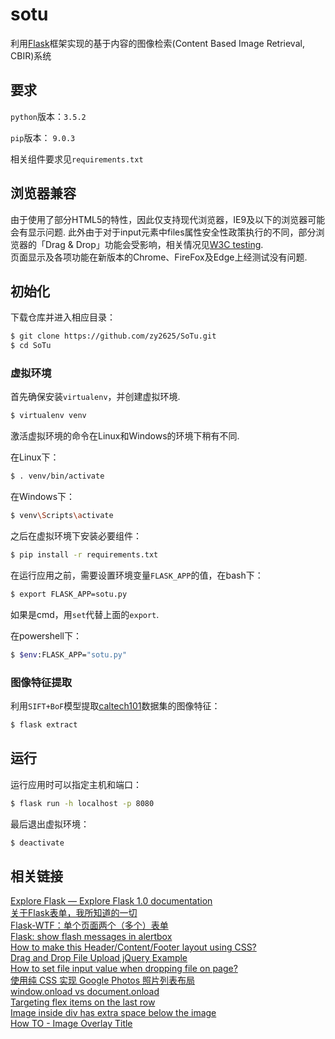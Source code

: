 # sotu

利用[Flask](http://flask.pocoo.org/docs/0.12/)框架实现的基于内容的图像检索(Content Based Image Retrieval, CBIR)系统

## 要求

`python`版本：`3.5.2`

`pip`版本： `9.0.3`

相关组件要求见`requirements.txt`

## 浏览器兼容

由于使用了部分HTML5的特性，因此仅支持现代浏览器，IE9及以下的浏览器可能会有显示问题. 此外由于对于input元素中files属性安全性政策执行的不同，部分浏览器的「Drag & Drop」功能会受影响，相关情况见[W3C testing](https://github.com/w3c/web-platform-tests/pull/6617).  
页面显示及各项功能在新版本的Chrome、FireFox及Edge上经测试没有问题.

## 初始化

下载仓库并进入相应目录：

```sh
$ git clone https://github.com/zy2625/SoTu.git
$ cd SoTu
```

### 虚拟环境

首先确保安装`virtualenv`，并创建虚拟环境. 

```sh
$ virtualenv venv
```

激活虚拟环境的命令在Linux和Windows的环境下稍有不同.

在Linux下：

```sh
$ . venv/bin/activate
```

在Windows下：

```sh
$ venv\Scripts\activate
```

之后在虚拟环境下安装必要组件：

```sh
$ pip install -r requirements.txt
```

在运行应用之前，需要设置环境变量`FLASK_APP`的值，在bash下：

```sh
$ export FLASK_APP=sotu.py
```

如果是cmd，用`set`代替上面的`export`. 

在powershell下：

```sh
$ $env:FLASK_APP="sotu.py"
```

### 图像特征提取

利用`SIFT+BoF`模型提取[caltech101](http://www.vision.caltech.edu/Image_Datasets/Caltech101)数据集的图像特征：

```sh
$ flask extract
```

## 运行

运行应用时可以指定主机和端口：

```sh
$ flask run -h localhost -p 8080
```

最后退出虚拟环境：

```sh
$ deactivate
```

## 相关链接
[Explore Flask — Explore Flask 1.0 documentation](http://exploreflask.com/en/latest/index.html)  
[关于Flask表单，我所知道的一切](https://zhuanlan.zhihu.com/p/23577026?refer=flask)  
[Flask-WTF：单个页面两个（多个）表单](https://zhuanlan.zhihu.com/p/23437362)  
[Flask: show flash messages in alertbox](https://stackoverflow.com/questions/33580143/flask-show-flash-messages-in-alertbox)  
[How to make this Header/Content/Footer layout using CSS?](https://stackoverflow.com/questions/7123138/how-to-make-this-header-content-footer-layout-using-css)  
[Drag and Drop File Upload jQuery Example](http://hayageek.com/drag-and-drop-file-upload-jquery/)  
[How to set file input value when dropping file on page?](https://stackoverflow.com/questions/47515232/how-to-set-file-input-value-when-dropping-file-on-page)  
[使用纯 CSS 实现 Google Photos 照片列表布局](https://github.com/xieranmaya/blog/issues/4)  
[window.onload vs document.onload](https://stackoverflow.com/questions/588040/window-onload-vs-document-onload)  
[Targeting flex items on the last row](https://stackoverflow.com/questions/42176419/targeting-flex-items-on-the-last-row)  
[Image inside div has extra space below the image](https://stackoverflow.com/questions/5804256/image-inside-div-has-extra-space-below-the-image)  
[How TO - Image Overlay Title](https://www.w3schools.com/howto/howto_css_image_overlay_title.asp)  
